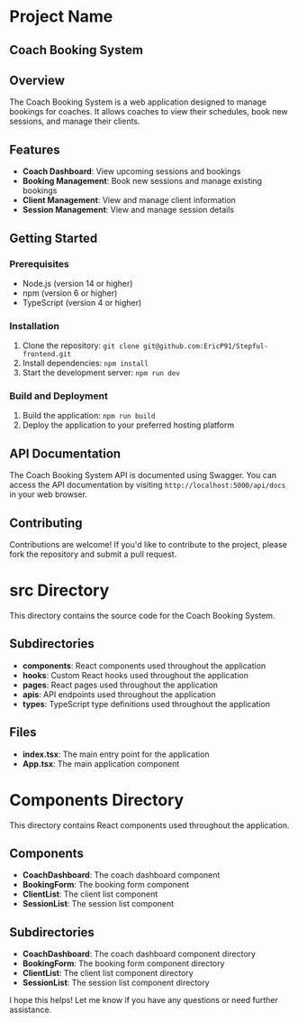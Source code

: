 **Project Name**
===============

**Coach Booking System**
------------------------

**Overview**
------------

The Coach Booking System is a web application designed to manage bookings for coaches. It allows coaches to view their schedules, book new sessions, and manage their clients.

**Features**
------------

* **Coach Dashboard**: View upcoming sessions and bookings
* **Booking Management**: Book new sessions and manage existing bookings
* **Client Management**: View and manage client information
* **Session Management**: View and manage session details

**Getting Started**
-------------------

### Prerequisites

* Node.js (version 14 or higher)
* npm (version 6 or higher)
* TypeScript (version 4 or higher)

### Installation

1. Clone the repository: `git clone git@github.com:EricP91/Stepful-frontend.git`
2. Install dependencies: `npm install`
3. Start the development server: `npm run dev`

### Build and Deployment

1. Build the application: `npm run build`
2. Deploy the application to your preferred hosting platform

**API Documentation**
---------------------

The Coach Booking System API is documented using Swagger. You can access the API documentation by visiting `http://localhost:5000/api/docs` in your web browser.

**Contributing**
---------------

Contributions are welcome! If you'd like to contribute to the project, please fork the repository and submit a pull request.

**src Directory**
================

This directory contains the source code for the Coach Booking System.

**Subdirectories**
-----------------

* **components**: React components used throughout the application
* **hooks**: Custom React hooks used throughout the application
* **pages**: React pages used throughout the application
* **apis**: API endpoints used throughout the application
* **types**: TypeScript type definitions used throughout the application

**Files**
---------

* **index.tsx**: The main entry point for the application
* **App.tsx**: The main application component

**Components Directory**
=====================

This directory contains React components used throughout the application.

**Components**
--------------

* **CoachDashboard**: The coach dashboard component
* **BookingForm**: The booking form component
* **ClientList**: The client list component
* **SessionList**: The session list component

**Subdirectories**
-----------------

* **CoachDashboard**: The coach dashboard component directory
* **BookingForm**: The booking form component directory
* **ClientList**: The client list component directory
* **SessionList**: The session list component directory

I hope this helps! Let me know if you have any questions or need further assistance.
